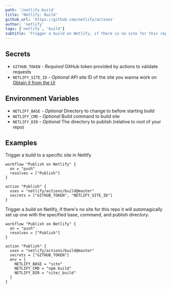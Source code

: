 ```yaml
---
path: '/netlify-build'
title: 'Netlify: Build'
github_url: 'https://github.com/netlify/actions'
author: 'netlify'
tags: ['netlify', 'build']
subtitle: 'Trigger a build on Netlify, if there is no site for this repo it can automagically set up one with the specified base directory, command, and publish directory.'
---
```


## Secrets

- `GITHUB_TOKEN` - _Required_ GitHub token provided by actions to validate requests
- `NETLIFY_SITE_ID` - _Optional_ API site ID of the site you wanna work on
  [Obtain it from the UI](https://www.netlify.com/docs/cli/#link-with-an-environment-variable)

## Environment Variables

- `NETLIFY_BASE` - _Optional_ Directory to change to before starting build
- `NETLIFY_CMD` - _Optional_ Build command to build site
- `NETLIFY_DIR` - _Optional_ The directory to publish (relative to root of your repo)

## Examples

Trigger a build to a specific site in Netlify

```hcl
workflow "Publish on Netlify" {
  on = "push"
  resolves = ["Publish"]
}

action "Publish" {
  uses = "netlify/actions/build@master"
  secrets = ["GITHUB_TOKEN", "NETLIFY_SITE_ID"]
}
```

Trigger a build on Netlify, if there's no site for this repo it will automagically set up one with the specified base, command, and publish directory.

```hcl
workflow "Publish on Netlify" {
  on = "push"
  resolves = ["Publish"]
}

action "Publish" {
  uses = "netlify/actions/build@master"
  secrets = ["GITHUB_TOKEN"]
  env = {
    NETLIFY_BASE = "site"
    NETLIFY_CMD = "npm build"
    NETLIFY_DIR = "site/_build"
  }
}
```
